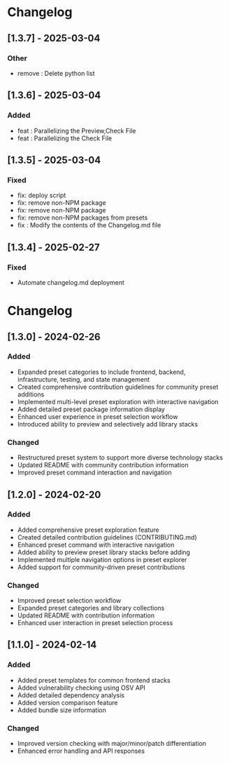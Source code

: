 # Changelog

## [1.3.7] - 2025-03-04
### Other
- remove : Delete python list


## [1.3.6] - 2025-03-04
### Added
- feat : Parallelizing the Preview,Check File
- feat : Parallelizing the Check File


## [1.3.5] - 2025-03-04
### Fixed
- fix: deploy script
- fix: remove non-NPM package
- fix: remove non-NPM package
- fix: remove non-NPM packages from presets
- fix : Modify the contents of the Changelog.md file


## [1.3.4] - 2025-02-27
### Fixed
- Automate changelog.md deployment

# Changelog

## [1.3.0] - 2024-02-26
### Added
- Expanded preset categories to include frontend, backend, infrastructure, testing, and state management
- Created comprehensive contribution guidelines for community preset additions
- Implemented multi-level preset exploration with interactive navigation
- Added detailed preset package information display
- Enhanced user experience in preset selection workflow
- Introduced ability to preview and selectively add library stacks

### Changed
- Restructured preset system to support more diverse technology stacks
- Updated README with community contribution information
- Improved preset command interaction and navigation

## [1.2.0] - 2024-02-20
### Added
- Added comprehensive preset exploration feature
- Created detailed contribution guidelines (CONTRIBUTING.md)
- Enhanced preset command with interactive navigation
- Added ability to preview preset library stacks before adding
- Implemented multiple navigation options in preset explorer
- Added support for community-driven preset contributions

### Changed
- Improved preset selection workflow
- Expanded preset categories and library collections
- Updated README with contribution information
- Enhanced user interaction in preset selection process

## [1.1.0] - 2024-02-14
### Added
- Added preset templates for common frontend stacks
- Added vulnerability checking using OSV API
- Added detailed dependency analysis
- Added version comparison feature
- Added bundle size information

### Changed
- Improved version checking with major/minor/patch differentiation
- Enhanced error handling and API responses